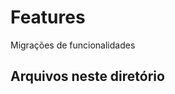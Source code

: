 # Features

Migrações de funcionalidades

## Arquivos neste diretório

<!-- Esta seção será atualizada automaticamente -->
